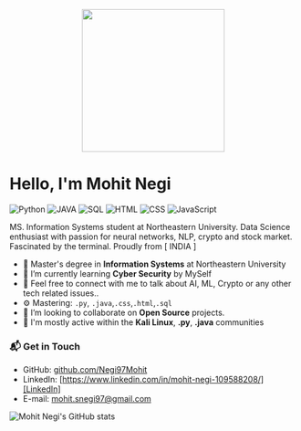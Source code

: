 <p align="center">
<img src="https://static.zerochan.net/Hashibira.Inosuke.full.2976042.gif](https://64.media.tumblr.com/c5399e42065a936c75c170e507dfb6f0/73930fdb8ee92bf5-76/s1280x1920/6dae7b7d7c73f618f1e63fe99ceff8c086058df1.gifv"  height="250" width="250"/>
</ p>

# Hello, I'm Mohit Negi

![Python](https://img.shields.io/badge/Python-Advance-orange)
![JAVA](https://img.shields.io/badge/JAVA-Advance-yellow)
![SQL](https://img.shields.io/badge/SQL-Advance-green)
![HTML](https://img.shields.io/badge/HTML-Intermediate-blue)
![CSS](https://img.shields.io/badge/CSS-Intermediate-red)
![JavaScript](https://img.shields.io/badge/JavaScript-Intermediate-yellow)

MS. Information Systems student at Northeastern University. Data Science enthusiast with passion for neural networks, NLP, crypto and stock market. Fascinated by the terminal.  Proudly from [ INDIA ]

- 🔭 Master's degree in **Information Systems** at Northeastern University
- 🌱 I’m currently learning **Cyber Security** by MySelf
- 🌱 Feel free to connect with me to talk about AI, ML, Crypto or any other tech related issues..
- ⚙️ Mastering: `.py`, `.java`,`.css`,`.html`,`.sql`
- 👯 I’m looking to collaborate on **Open Source** projects.
- 💬 I'm mostly active within the **Kali Linux**, **.py**, **.java**  communities

### 📬 Get in Touch

- GitHub: [github.com/Negi97Mohit][github]
- LinkedIn: [https://www.linkedin.com/in/mohit-negi-109588208/][LinkedIn]
- E-mail: mohit.snegi97@gmail.com

![Mohit Negi's GitHub stats](https://github-readme-stats.vercel.app/api?username=Negi97Mohit&show_icons=true&theme=dracula)

[github]: https://github.com/Negi97Mohit
[site]: https://federico-dondi.github.io
